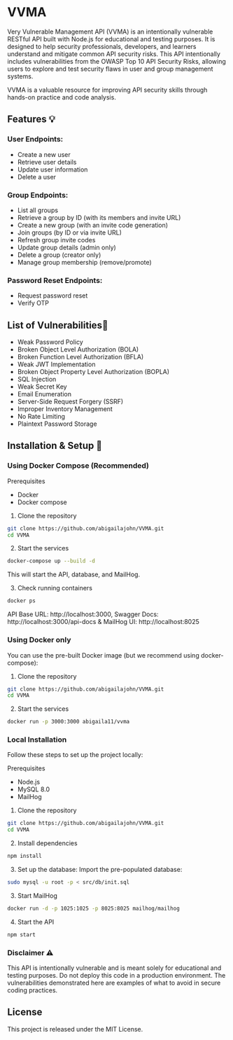 # VVMA
Very Vulnerable Management API (VVMA) is an intentionally vulnerable RESTful API built with Node.js for educational and testing purposes. It is designed to help security professionals, developers, and learners understand and mitigate common API security risks. 
This API intentionally includes vulnerabilities from the OWASP Top 10 API Security Risks, allowing users to explore and test security flaws in user and group management systems.

VVMA is a valuable resource for improving API security skills through hands-on practice and code analysis.

## Features 💡
### User Endpoints:
- Create a new user
- Retrieve user details
- Update user information
- Delete a user

### Group Endpoints:
- List all groups
- Retrieve a group by ID (with its members and invite URL)
- Create a new group (with an invite code generation)
- Join groups (by ID or via invite URL)
- Refresh group invite codes
- Update group details (admin only)
- Delete a group (creator only)
- Manage group membership (remove/promote)

### Password Reset Endpoints:
- Request password reset
- Verify OTP

## List of Vulnerabilities🐞
- Weak Password Policy
- Broken Object Level Authorization (BOLA)
- Broken Function Level Authorization (BFLA)
- Weak JWT Implementation
- Broken Object Property Level Authorization (BOPLA)
- SQL Injection
- Weak Secret Key
- Email Enumeration
- Server-Side Request Forgery (SSRF)
- Improper Inventory Management 
- No Rate Limiting 
- Plaintext Password Storage

## Installation & Setup 🚀

### Using Docker Compose (Recommended)
Prerequisites
- Docker
- Docker compose

1. Clone the repository
```bash
git clone https://github.com/abigailajohn/VVMA.git
cd VVMA
```

2. Start the services
```bash
docker-compose up --build -d 
```
This will start the API, database, and MailHog.

3. Check running containers
```bash
docker ps
```
API Base URL: http://localhost:3000, Swagger Docs: http://localhost:3000/api-docs & MailHog UI: http://localhost:8025


### Using Docker only
You can use the pre-built Docker image (but we recommend using docker-compose):

1. Clone the repository
```bash
git clone https://github.com/abigailajohn/VVMA.git
cd VVMA
```

2. Start the services
```bash
docker run -p 3000:3000 abigaila11/vvma 
```

### Local Installation
Follow these steps to set up the project locally:

Prerequisites
- Node.js 
- MySQL 8.0 
- MailHog

1. Clone the repository
```bash
git clone https://github.com/abigailajohn/VVMA.git
cd VVMA
```

2. Install dependencies
```bash
npm install
```

3. Set up the database:
Import the pre-populated database:
   
```bash
sudo mysql -u root -p < src/db/init.sql
```

3. Start MailHog
```bash
docker run -d -p 1025:1025 -p 8025:8025 mailhog/mailhog
```

4. Start the API
```bash
npm start
```

### Disclaimer ⚠️
This API is intentionally vulnerable and is meant solely for educational and testing purposes. Do not deploy this code in a production environment. The vulnerabilities demonstrated here are examples of what to avoid in secure coding practices.

## License
This project is released under the MIT License.
